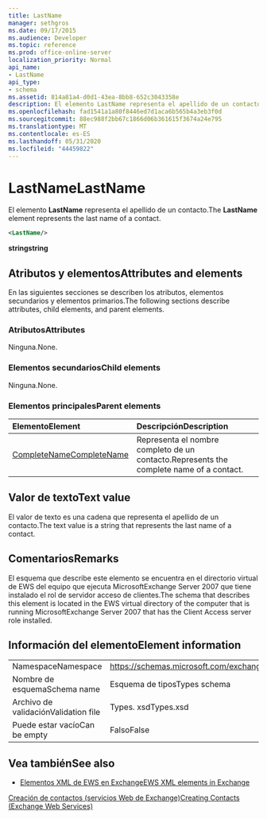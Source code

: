 ```yaml
---
title: LastName
manager: sethgros
ms.date: 09/17/2015
ms.audience: Developer
ms.topic: reference
ms.prod: office-online-server
localization_priority: Normal
api_name:
- LastName
api_type:
- schema
ms.assetid: 814a81a4-d0d1-43ea-8bb8-652c3043358e
description: El elemento LastName representa el apellido de un contacto.
ms.openlocfilehash: fad1541a1a80f8446ed7d1aca6b565b4a3eb3f0d
ms.sourcegitcommit: 88ec988f2bb67c1866d06b361615f3674a24e795
ms.translationtype: MT
ms.contentlocale: es-ES
ms.lasthandoff: 05/31/2020
ms.locfileid: "44459822"
---
```

# <a name="lastname"></a><span data-ttu-id="61a60-103">LastName</span><span class="sxs-lookup"><span data-stu-id="61a60-103">LastName</span></span>

<span data-ttu-id="61a60-104">El elemento **LastName** representa el apellido de un contacto.</span><span class="sxs-lookup"><span data-stu-id="61a60-104">The **LastName** element represents the last name of a contact.</span></span> 
  
```xml
<LastName/>
```

 <span data-ttu-id="61a60-105">**string**</span><span class="sxs-lookup"><span data-stu-id="61a60-105">**string**</span></span>
## <a name="attributes-and-elements"></a><span data-ttu-id="61a60-106">Atributos y elementos</span><span class="sxs-lookup"><span data-stu-id="61a60-106">Attributes and elements</span></span>

<span data-ttu-id="61a60-107">En las siguientes secciones se describen los atributos, elementos secundarios y elementos primarios.</span><span class="sxs-lookup"><span data-stu-id="61a60-107">The following sections describe attributes, child elements, and parent elements.</span></span>
  
### <a name="attributes"></a><span data-ttu-id="61a60-108">Atributos</span><span class="sxs-lookup"><span data-stu-id="61a60-108">Attributes</span></span>

<span data-ttu-id="61a60-109">Ninguna.</span><span class="sxs-lookup"><span data-stu-id="61a60-109">None.</span></span>
  
### <a name="child-elements"></a><span data-ttu-id="61a60-110">Elementos secundarios</span><span class="sxs-lookup"><span data-stu-id="61a60-110">Child elements</span></span>

<span data-ttu-id="61a60-111">Ninguna.</span><span class="sxs-lookup"><span data-stu-id="61a60-111">None.</span></span>
  
### <a name="parent-elements"></a><span data-ttu-id="61a60-112">Elementos principales</span><span class="sxs-lookup"><span data-stu-id="61a60-112">Parent elements</span></span>

|<span data-ttu-id="61a60-113">**Elemento**</span><span class="sxs-lookup"><span data-stu-id="61a60-113">**Element**</span></span>|<span data-ttu-id="61a60-114">**Descripción**</span><span class="sxs-lookup"><span data-stu-id="61a60-114">**Description**</span></span>|
|:-----|:-----|
|[<span data-ttu-id="61a60-115">CompleteName</span><span class="sxs-lookup"><span data-stu-id="61a60-115">CompleteName</span></span>](completename.md) <br/> |<span data-ttu-id="61a60-116">Representa el nombre completo de un contacto.</span><span class="sxs-lookup"><span data-stu-id="61a60-116">Represents the complete name of a contact.</span></span>  <br/> |
   
## <a name="text-value"></a><span data-ttu-id="61a60-117">Valor de texto</span><span class="sxs-lookup"><span data-stu-id="61a60-117">Text value</span></span>

<span data-ttu-id="61a60-118">El valor de texto es una cadena que representa el apellido de un contacto.</span><span class="sxs-lookup"><span data-stu-id="61a60-118">The text value is a string that represents the last name of a contact.</span></span>
  
## <a name="remarks"></a><span data-ttu-id="61a60-119">Comentarios</span><span class="sxs-lookup"><span data-stu-id="61a60-119">Remarks</span></span>

<span data-ttu-id="61a60-120">El esquema que describe este elemento se encuentra en el directorio virtual de EWS del equipo que ejecuta MicrosoftExchange Server 2007 que tiene instalado el rol de servidor acceso de clientes.</span><span class="sxs-lookup"><span data-stu-id="61a60-120">The schema that describes this element is located in the EWS virtual directory of the computer that is running MicrosoftExchange Server 2007 that has the Client Access server role installed.</span></span>
  
## <a name="element-information"></a><span data-ttu-id="61a60-121">Información del elemento</span><span class="sxs-lookup"><span data-stu-id="61a60-121">Element information</span></span>

|||
|:-----|:-----|
|<span data-ttu-id="61a60-122">Namespace</span><span class="sxs-lookup"><span data-stu-id="61a60-122">Namespace</span></span>  <br/> |https://schemas.microsoft.com/exchange/services/2006/types  <br/> |
|<span data-ttu-id="61a60-123">Nombre de esquema</span><span class="sxs-lookup"><span data-stu-id="61a60-123">Schema name</span></span>  <br/> |<span data-ttu-id="61a60-124">Esquema de tipos</span><span class="sxs-lookup"><span data-stu-id="61a60-124">Types schema</span></span>  <br/> |
|<span data-ttu-id="61a60-125">Archivo de validación</span><span class="sxs-lookup"><span data-stu-id="61a60-125">Validation file</span></span>  <br/> |<span data-ttu-id="61a60-126">Types. xsd</span><span class="sxs-lookup"><span data-stu-id="61a60-126">Types.xsd</span></span>  <br/> |
|<span data-ttu-id="61a60-127">Puede estar vacío</span><span class="sxs-lookup"><span data-stu-id="61a60-127">Can be empty</span></span>  <br/> |<span data-ttu-id="61a60-128">Falso</span><span class="sxs-lookup"><span data-stu-id="61a60-128">False</span></span>  <br/> |
   
## <a name="see-also"></a><span data-ttu-id="61a60-129">Vea también</span><span class="sxs-lookup"><span data-stu-id="61a60-129">See also</span></span>



- [<span data-ttu-id="61a60-130">Elementos XML de EWS en Exchange</span><span class="sxs-lookup"><span data-stu-id="61a60-130">EWS XML elements in Exchange</span></span>](ews-xml-elements-in-exchange.md)


[<span data-ttu-id="61a60-131">Creación de contactos (servicios Web de Exchange)</span><span class="sxs-lookup"><span data-stu-id="61a60-131">Creating Contacts (Exchange Web Services)</span></span>](https://msdn.microsoft.com/library/4845917e-70d1-481c-bbd7-011ec6571789%28Office.15%29.aspx)

